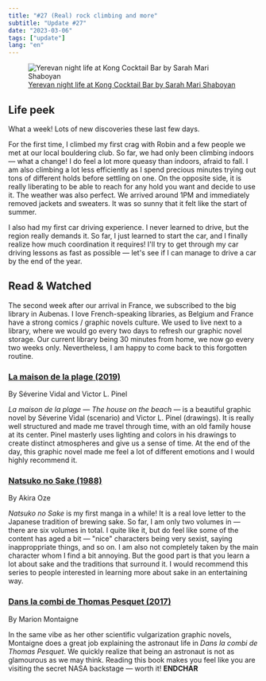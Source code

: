 ```yaml
---
title: "#27 (Real) rock climbing and more"
subtitle: "Update #27"
date: "2023-03-06"
tags: ["update"]
lang: "en"
---
```


<figure>
 <img src="https://cdn.shopify.com/s/files/1/0651/8852/8341/products/f033f3bc38e446f1a6d2f11a41f3c39f.jpg" alt="Yerevan night life at Kong Cocktail Bar by Sarah Mari Shaboyan" />
 <figcaption><a href="https://smshaboyan.com/products/kongcreative">Yerevan night life at Kong Cocktail Bar by Sarah Mari Shaboyan</a>
 </figcaption>
</figure>

## Life peek

What a week! Lots of new discoveries these last few days.

For the first time, I climbed my first crag with Robin and a few people we met at our local bouldering club. So far, we had only been climbing indoors — what a change! I do feel a lot more queasy than indoors, afraid to fall. I am also climbing a lot less efficiently as I spend precious minutes trying out tons of different holds before settling on one. On the opposite side, it is really liberating to be able to reach for any hold you want and decide to use it. The weather was also perfect. We arrived around 1PM and immediately removed jackets and sweaters. It was so sunny that it felt like the start of summer.

I also had my first car driving experience. I never learned to drive, but the region really demands it. So far, I just learned to start the car, and I finally realize how much coordination it requires! I'll try to get through my car driving lessons as fast as possible — let's see if I can manage to drive a car by the end of the year.

## Read & Watched

The second week after our arrival in France, we subscribed to the big library in Aubenas. I love French-speaking libraries, as Belgium and France have a strong comics / graphic novels culture. We used to live next to a library, where we would go every two days to refresh our graphic novel storage. Our current library being 30 minutes from home, we now go every two weeks only. Nevertheless, I am happy to come back to this forgotten routine.

### [La maison de la plage (2019)](https://openlibrary.org/works/OL27745912W/La_maison_de_la_plage)

<p class="label">By Séverine Vidal and Victor L. Pinel</p>

<cite>La maison de la plage</cite> — _The house on the beach_ — is a beautiful graphic novel by Séverine Vidal (scenario) and Victor L. Pinel (drawings). It is really well structured and made me travel through time, with an old family house at its center. Pinel masterly uses lighting and colors in his drawings to create distinct atmospheres and give us a sense of time. At the end of the day, this graphic novel made me feel a lot of different emotions and I would highly recommend it.

### [Natsuko no Sake (1988)](https://en.wikipedia.org/wiki/Natsuko_no_Sake)

<p class="label">By Akira Oze</p>

<cite>Natsuko no Sake</cite> is my first manga in a while! It is a real love letter to the Japanese tradition of brewing sake. So far, I am only two volumes in — there are six volumes in total. I quite like it, but do feel like some of the content has aged a bit — "nice" characters being very sexist, saying inapproppriate things, and so on. I am also not completely taken by the main character whom I find a bit annoying. But the good part is that you learn a lot about sake and the traditions that surround it. I would recommend this series to people interested in learning more about sake in an entertaining way.

### [Dans la combi de Thomas Pesquet (2017)](https://fr.wikipedia.org/wiki/Dans_la_combi_de_Thomas_Pesquet)

<p class="label">By Marion Montaigne</p>

In the same vibe as her other scientific vulgarization graphic novels, Montaigne does a great job explaining the astronaut life in <cite>Dans la combi de Thomas Pesquet</cite>. We quickly realize that being an astronaut is not as glamourous as we may think. Reading this book makes you feel like you are visiting the secret NASA backstage — worth it! **ENDCHAR**
